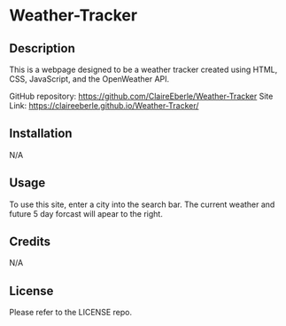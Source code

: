 # Weather-Tracker

## Description

This is a webpage designed to be a weather tracker created using HTML, CSS, JavaScript, and the OpenWeather API.

GitHub repository: https://github.com/ClaireEberle/Weather-Tracker
Site Link: https://claireeberle.github.io/Weather-Tracker/

## Installation

N/A

## Usage

To use this site, enter a city into the search bar. The current weather and future 5 day forcast will apear to the right.

## Credits

N/A

## License

Please refer to the LICENSE repo. 
